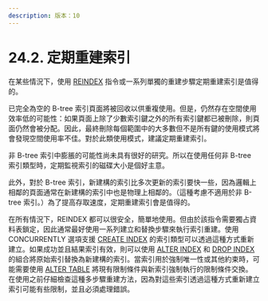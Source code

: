 ```yaml
---
description: 版本：10
---
```


# 24.2. 定期重建索引

在某些情況下，使用 [REINDEX](../../reference/sql-commands/reindex.md) 指令或一系列單獨的重建步驟定期重建索引是值得的。

已完全為空的 B-tree 索引頁面將被回收以供重複使用。但是，仍然存在空間使用效率低的可能性：如果頁面上除了少數索引鍵之外的所有索引鍵都已被刪除，則頁面仍然會被分配。因此，最終刪除每個範圍中的大多數但不是所有鍵的使用模式將會發現空間使用率不佳。對於此類使用模式，建議定期重建索引。

非 B-tree 索引中膨脹的可能性尚未具有很好的研究。所以在使用任何非 B-tree 索引類型時，定期監視索引的磁碟大小是個好主意。

此外，對於 B-tree 索引，新建構的索引比多次更新的索引要快一些，因為邏輯上相鄰的頁面通常在新建構的索引中也是物理上相鄰的。（這種考慮不適用於非 B-tree 索引。）為了提高存取速度，定期重建索引會是值得的。

在所有情況下，REINDEX 都可以很安全，簡單地使用。但由於該指令需要獨占資料表鎖定，因此通常最好使用一系列建立和替換步驟來執行索引重建。使用 CONCURRENTLY 選項支援 [CREATE INDEX](../../reference/sql-commands/create-index.md) 的索引類型可以透過這種方式重新建立。如果成功並且結果索引有效，則可以使用 [ALTER INDEX](../../reference/sql-commands/alter-index.md) 和 [DROP INDEX](../../reference/sql-commands/drop-index.md) 的組合將原始索引替換為新建構的索引。當索引用於強制唯一性或其他約束時，可能需要使用 [ALTER TABLE](../../reference/sql-commands/alter-table.md) 將現有限制條件與新索引強制執行的限制條件交換。 在使用之前仔細檢查這種多步驟重建方法，因為對這些索引透過這種方式重新建立索引可能有些限制，並且必須處理錯誤。

